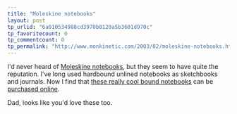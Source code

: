 ```yaml
---
title: "Moleskine notebooks"
layout: post
tp_urlid: "6a010534988cd3970b0120a5b3601d970c"
tp_favoritecount: 0
tp_commentcount: 0
tp_permalink: "http://www.monkinetic.com/2003/02/moleskine-notebooks.html"
---
```

I&#39;d never heard of <a href="http://www.moleskine.co.uk/main.html">Moleskine notebooks</a>, but they seem to have quite the reputation. I&#39;ve long used hardbound unlined notebooks as sketchbooks and journals. Now I find that <a href="http://www.moleskine.co.uk/gallery.html">these really cool bound notebooks</a> can be <a href="http://www.mojolondon.co.uk/Products/moleskine_large.html">purchased online</a>.


Dad, looks like you&#39;d love these too.
